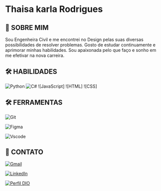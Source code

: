 # Thaisa karla Rodrigues
## 🚀 SOBRE MIM

Sou Engenheira Civil e me encontrei no Design pelas suas diversas possibilidades de resolver problemas. 
Gosto de estudar continuamente e aprimorar minhas habilidades. Sou apaixonada pelo que faço e sonho em me efetivar na nova carreira.

## 🛠️ HABILIDADES

![Python](https://img.shields.io/badge/python-3670A0?style=for-the-badge&logo=python&logoColor=ffdd54)
![C#](https://img.shields.io/badge/C%23-239120?style=for-the-badge&logo=c-sharp&logoColor=white)
![JavaScript]
![HTML]
![CSS]


## 🛠️ FERRAMENTAS

![Git](https://img.shields.io/badge/GIT-E44C30?style=for-the-badge&logo=git&logoColor=white)

![Figma](https://img.shields.io/badge/Figma-696969?style=for-the-badge&logo=figma&logoColor=figma)

![Vscode](https://img.shields.io/badge/Vscode-007ACC?style=for-the-badge&logo=visual-studio-code&logoColor=white)

## 📖 CONTATO

[![Gmail](https://img.shields.io/badge/Gmail-333333?style=for-the-badge&logo=gmail&logoColor=red)](mailto:thaisaksr@gmail.com)

[![LinkedIn](https://img.shields.io/badge/LinkedIn-0077B5?style=for-the-badge&logo=linkedin&logoColor=white)](https://www.linkedin.com/in/thaisaksr/)

[
![Perfil DIO](https://img.shields.io/badge/Meu%20Perfil%20DIO-d78?style=for-the-badge)
](https://www.dio.me/users/thaisaksr)

